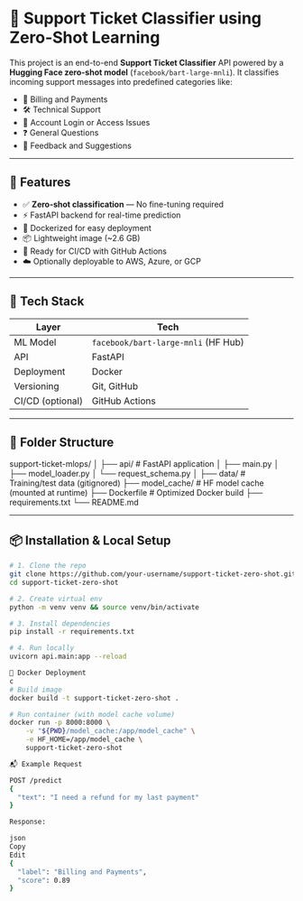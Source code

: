 # 🧠 Support Ticket Classifier using Zero-Shot Learning

This project is an end-to-end **Support Ticket Classifier** API powered by a **Hugging Face zero-shot model** (`facebook/bart-large-mnli`). It classifies incoming support messages into predefined categories like:

- 📄 Billing and Payments  
- 🛠️ Technical Support  
- 🔐 Account Login or Access Issues  
- ❓ General Questions  
- 💬 Feedback and Suggestions

---

## 🚀 Features

- ✅ **Zero-shot classification** — No fine-tuning required
- ⚡ FastAPI backend for real-time prediction
- 🐳 Dockerized for easy deployment
- 📦 Lightweight image (~2.6 GB)
- 🔄 Ready for CI/CD with GitHub Actions
- ☁️ Optionally deployable to AWS, Azure, or GCP

---

## 🧰 Tech Stack

| Layer         | Tech                                |
|---------------|--------------------------------------|
| ML Model      | `facebook/bart-large-mnli` (HF Hub) |
| API           | FastAPI                             |
| Deployment    | Docker                              |
| Versioning    | Git, GitHub                         |
| CI/CD (optional) | GitHub Actions                    |

---

## 📂 Folder Structure
support-ticket-mlops/
│
├── api/ # FastAPI application
│ ├── main.py
│ ├── model_loader.py
│ └── request_schema.py
│
├── data/ # Training/test data (gitignored)
├── model_cache/ # HF model cache (mounted at runtime)
├── Dockerfile # Optimized Docker build
├── requirements.txt
└── README.md



---

## 📦 Installation & Local Setup

```bash
# 1. Clone the repo
git clone https://github.com/your-username/support-ticket-zero-shot.git
cd support-ticket-zero-shot

# 2. Create virtual env
python -m venv venv && source venv/bin/activate

# 3. Install dependencies
pip install -r requirements.txt

# 4. Run locally
uvicorn api.main:app --reload

🐳 Docker Deployment
c
# Build image
docker build -t support-ticket-zero-shot .

# Run container (with model cache volume)
docker run -p 8000:8000 \
    -v "${PWD}/model_cache:/app/model_cache" \
    -e HF_HOME=/app/model_cache \
    support-ticket-zero-shot

📬 Example Request

POST /predict
{
  "text": "I need a refund for my last payment"
}

Response:

json
Copy
Edit
{
  "label": "Billing and Payments",
  "score": 0.89
}
